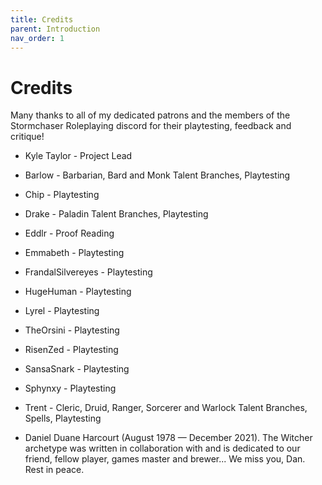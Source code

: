 ```yaml
---
title: Credits
parent: Introduction
nav_order: 1
---
```


# Credits
Many thanks to all of my dedicated patrons and the members of the Stormchaser Roleplaying discord for their playtesting, feedback and critique!

* Kyle Taylor - Project Lead

* Barlow - Barbarian, Bard and Monk Talent Branches, Playtesting
* Chip - Playtesting
* Drake - Paladin Talent Branches, Playtesting
* Eddlr - Proof Reading
* Emmabeth - Playtesting
* FrandalSilvereyes - Playtesting
* HugeHuman - Playtesting
* Lyrel - Playtesting
* TheOrsini - Playtesting
* RisenZed - Playtesting
* SansaSnark - Playtesting
* Sphynxy - Playtesting
* Trent - Cleric, Druid, Ranger, Sorcerer and Warlock Talent Branches, Spells, Playtesting

* Daniel Duane Harcourt (August 1978 — December 2021). The Witcher archetype was written in collaboration with and is dedicated to our friend, fellow player, games master and brewer... We miss you, Dan. Rest in peace.
